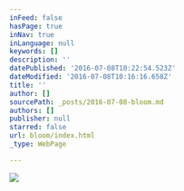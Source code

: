 ```yaml
---
inFeed: false
hasPage: true
inNav: true
inLanguage: null
keywords: []
description: ''
datePublished: '2016-07-08T10:22:54.523Z'
dateModified: '2016-07-08T10:16:16.658Z'
title: ''
author: []
sourcePath: _posts/2016-07-08-bloom.md
authors: []
publisher: null
starred: false
url: bloom/index.html
_type: WebPage

---
```

![](https://the-grid-user-content.s3-us-west-2.amazonaws.com/721486fa-b8ec-4aec-8aea-553822cbfc6a.jpg)
